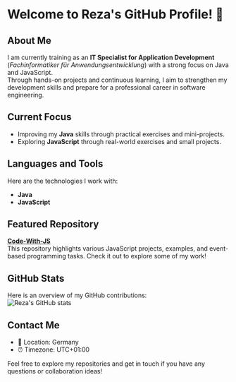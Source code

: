 # Welcome to Reza's GitHub Profile! 👋

## About Me
I am currently training as an **IT Specialist for Application Development** (*Fachinformatiker für Anwendungsentwicklung*) with a strong focus on Java and JavaScript.  
Through hands-on projects and continuous learning, I aim to strengthen my development skills and prepare for a professional career in software engineering.

## Current Focus
- Improving my **Java** skills through practical exercises and mini-projects.  
- Exploring **JavaScript** through real-world exercises and small projects.

## Languages and Tools
Here are the technologies I work with:

- **Java**  
- **JavaScript**

## Featured Repository
[**Code-With-JS**](https://github.com/Code-By-Reza/Code-With-JS)  
This repository highlights various JavaScript projects, examples, and event-based programming tasks. Check it out to explore some of my work!

## GitHub Stats
Here is an overview of my GitHub contributions:  
![Reza's GitHub stats](https://github-readme-stats.vercel.app/api?username=Code-By-Reza&show_icons=true&theme=radical)

## Contact Me
- 📍 Location: Germany  
- ⏰ Timezone: UTC+01:00  

Feel free to explore my repositories and get in touch if you have any questions or collaboration ideas!
